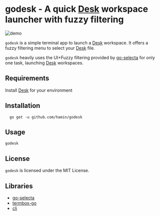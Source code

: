 # godesk - A quick [Desk](https://github.com/jamesob/desk) workspace launcher with fuzzy filtering

![demo](https://github.com/hamin/godesk/blob/master/demo.gif) 

`godesk` is a simple terminal app to launch a [Desk](https://github.com/jamesob/desk) workspace. It offers a fuzzy filtering menu to select your [Desk](https://github.com/jamesob/desk) file.

`godesk` heavily uses the UI+Fuzzy filtering provided by [go-selecta](https://github.com/thomasboyt/go-selecta) for only one task, launching [Desk](https://github.com/jamesob/desk) workspaces.


## Requirements

Install [Desk](https://github.com/jamesob/desk) for your environment

## Installation    

```shell
  go get -u github.com/hamin/godesk
```

## Usage

```shell
godesk
```

## License

`godesk` is licensed under the MIT License.

## Libraries

* [go-selecta](https://github.com/thomasboyt/go-selecta)
* [termbox-go](github.com/nsf/termbox-go)
* [cli](https://github.com/urfave/cli)
